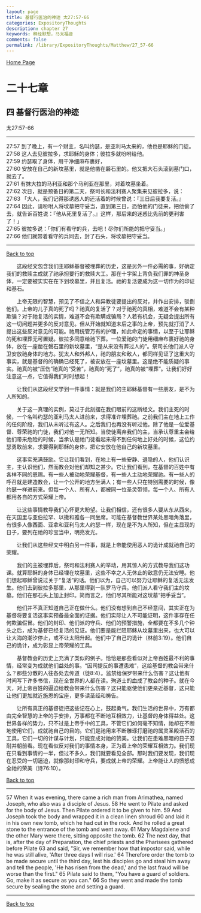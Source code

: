 ```yaml
---
layout: page
title: 基督行医治的神迹 太27:57-66
categories: ExpositoryThoughts
description: chapter 27
keywords: 释经默想，马太福音
comments: false
permalink: /library/ExpositoryThoughts/Matthew/27_57-66
---
```

[ Home Page ]({{site.baseurl}}/index) <br>

<a name="0"></a>
# 二十七章 

## 四 基督行医治的神迹

太27:57-66

***

27:57 到了晚上，有一个财主，名叫约瑟，是亚利马太来的，他也是耶稣的门徒。<br>
27:58 这人去见彼拉多，求耶稣的身体；彼拉多就吩咐给他。<br>
27:59 约瑟取了身体，用干净细麻布裹好，<br>
27:60 安放在自己的新坟墓里，就是他凿在磐石里的。他又把大石头滚到墓门口，就去了。<br>
27:61 有抹大拉的马利亚和那个马利亚在那里，对着坟墓坐着。<br>
27:62 次日，就是预备日的第二天，祭司长和法利赛人聚集来见彼拉多，说：<br>
27:63 「大人，我们记得那诱惑人的还活着的时候曾说：『三日后我要复活。』<br>
27:64 因此，请吩咐人将坟墓把守妥当，直到第三日，恐怕他的门徒来，把他偷了去，就告诉百姓说：『他从死里复活了。』这样，那后来的迷惑比先前的更利害了！」<br>
27:65 彼拉多说：「你们有看守的兵，去吧！尽你们所能的把守妥当。」<br>
27:66 他们就带着看守的兵同去，封了石头，将坟墓把守妥当。<br>

***

[Back to top](#0)

&emsp;&emsp;这段经文包含我们主耶稣基督被埋葬的历史，这是另外一件必需的事，好确定我们的救赎主成就了祂承担要行的救赎大工。那在十字架上背负我们罪的神圣身体，一定要被实实在在下到坟墓里，并且复活。祂的复活要成为这一切作为的印证和基石。

&emsp;&emsp;上帝无限的智慧，预见了不信之人和异教徒要提出的反对，并作出安排，驳倒他们。上帝的儿子真的死了吗？祂真的复活了？对于祂死的真相，难道不会有某种欺骗？对于祂复活的实情，难道不会有欺瞒或骗局？人若有机会，无疑会提出所有这一切问题并更多的反对意见。但从开始就知道末后之事的上帝，预先就打消了人提出这些反对意见的可能。祂用统管万有的护理，如此命定的事情，以至于让耶稣的死和埋葬无可置疑。彼拉多同意给祂下葬。一位爱祂的门徒用细麻布裹好祂的身体，放在一座凿在磐石里的新坟墓里，“是从来没有葬过人的”。祭司长他们派人守卫安放祂身体的地方。犹太人和外邦人，祂的朋友和敌人，都同样见证了这重大的事实，就是基督的的确确已经死了，被安放在一座坟墓里。这是绝不能质疑的事实。祂真的被“压伤”祂真的“受苦”，祂真的“死了”，祂真的被“埋葬”。让我们好好注意这一点，它值得我们时时想起！

&emsp;&emsp;让我们从这段经文学到一件事情：就是我们的主耶稣基督有一些朋友，是不为人所知的。

&emsp;&emsp;关于这一真理的实例，莫过于此刻摆在我们眼前的这断经文。我们主死的时候，一个名叫约瑟的亚利马太人进前来，求得准许埋葬祂。之前我们主在地上工作的任何阶段，我们从未听过有这人。之后我们也再没有听过他。除了他是一位爱基督、尊荣祂的门徒，我们对他一无所知。当使徒离弃我们的主，当承认尊重主会给他们带来危险的时候，当承认是祂门徒看起来得不到任何地上好处的时候，这位约瑟勇敢前来，求要得到耶稣的身体，把它安放在他自己的新坟墓里。

&emsp;&emsp;这事实充满鼓励。它让我们看到，在地上有一些安静、退隐的人，他们认识主，主认识他们，然而教会对他们却知之甚少。它让我们看到，在基督的百姓中有各样不同的恩赐。有一些人被动地荣耀基督，有一些人主动地荣耀祂。有一些人的呼召就是建造教会，让一个公开的地方坐满人；有一些人只在特别需要的时候，像约瑟一样进前来。但每一个人、所有人，都被同一位圣灵带领，每一个人、所有人都用各自的方式荣耀上帝。

&emsp;&emsp;让这些事情教导我们心怀更大盼望。让我们相信，还有很多人要从东从西来，在天国里与亚伯拉罕、以撒和雅各一同坐席。可能在基督教世界某处黑暗角落里，有很多人像西面、亚拿和亚利马太人约瑟一样，现在是不为人所知，但在主显现的日子，要列在祂的珍宝当中，明亮发光。

&emsp;&emsp;让我们从这些经文中明白另一件事，就是上帝能使用恶人的诡计成就祂自己的荣耀。

&emsp;&emsp;我们的主被埋葬后，祭司和法利赛人的举动，用其惊人的方式教导我们这功课。就算耶稣的身体已经埋在坟墓里，这些不幸之人无休止的敌意仍无法安睡。他们想起耶稣曾说过关于“复活”的话。他们以为，自己可以努力让耶稣的复活无法发生。他们去到彼拉多那里，从那里得到一队罗马守兵。他们派人看守我们主的坟墓。他们在那石头上加上封印。简而言之，他们尽其所能对这坟墓“把手妥当”。

&emsp;&emsp;他们并不真正知道自己正在做什么。他们没有想到自己不经意间，其实正在为基督将要复活这事实预备最全面的证据。他们实际让人不可能证明，这件事存在任何欺骗假冒。他们的封印、他们派的守兵、他们的预警措施，全都要在不多几个钟头之后，成为基督已经复活的见证。他们要是能拦阻耶稣从坟墓里出来，也大可以让大海的潮汐停止，或不让太阳升起。他们中了自己的诡计（林前3:19）。他们自己的诡计，成为彰显上帝荣耀的工具。

&emsp;&emsp;基督教会的历史上充满了类似的例子。恰恰是那些看似对上帝百姓最不利的事情，经常变为成就他们益处的事。“因司提反的事遭患难”，这给基督的教会带来什么？那些分散的人往各处去传道（徒8:4）。监禁给保罗带来什么伤害？这让他有时间写下许多书信，现在全世界的人都在读。殉道士的血成了教会的种子。就在今天，对上帝百姓的逼迫给教会带来什么伤害？这只能驱使他们更亲近基督，这只能让他们更加就近施恩的宝座，更多读圣经和祷告。

&emsp;&emsp;让所有真正的基督徒把这些记在心上，鼓起勇气。我们生活的世界中，万有都由完全智慧的上帝的手安排，万事都在不断地互相效力，让基督的身体得益处。这世界各样的势力，只不过是上帝手中的工具，不管它们如何毫不知情，祂却在不断地使用它们，成就祂自己的目的。它们是祂用来不断雕琢打磨祂的属灵圣殿活石的工具，它们一切的计谋与计划，只能变成对祂的赞美。让我们在患难黑暗的日子忍耐并朝前看。现在看似反对我们的事情本身，正为着上帝的荣耀互相效力。我们现在只看到事情的一半，但过不多久，我们就要看见全部。那时我们要发现，我们现在忍受的一切逼迫，就像那封印和守兵，要成就上帝的荣耀。上帝能让人的愤怒成全祂的荣美（诗76:10）。

[Back to top](#0)

***

57 When it was evening, there came a rich man from Arimathea, named Joseph, who also was a disciple of Jesus. 58 He went to Pilate and asked for the body of Jesus. Then Pilate ordered it to be given to him. 59 And Joseph took the body and wrapped it in a clean linen shroud 60 and laid it in his own new tomb, which he had cut in the rock. And he rolled a great stone to the entrance of the tomb and went away. 61 Mary Magdalene and the other Mary were there, sitting opposite the tomb. 62 The next day, that is, after the day of Preparation, the chief priests and the Pharisees gathered before Pilate 63 and said, "Sir, we remember how that impostor said, while he was still alive, 'After three days I will rise.' 64 Therefore order the tomb to be made secure until the third day, lest his disciples go and steal him away and tell the people, 'He has risen from the dead,' and the last fraud will be worse than the first." 65 Pilate said to them, "You have a guard of soldiers. Go, make it as secure as you can." 66 So they went and made the tomb secure by sealing the stone and setting a guard.

***

[Back to top](#0)
